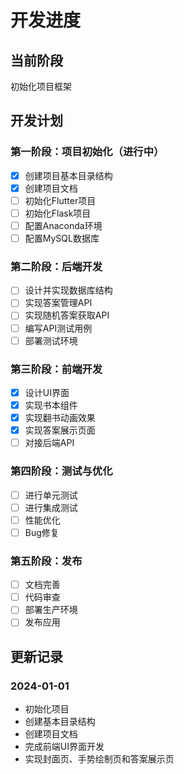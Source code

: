 # 开发进度

## 当前阶段
初始化项目框架

## 开发计划

### 第一阶段：项目初始化（进行中）
- [x] 创建项目基本目录结构
- [x] 创建项目文档
- [ ] 初始化Flutter项目
- [ ] 初始化Flask项目
- [ ] 配置Anaconda环境
- [ ] 配置MySQL数据库

### 第二阶段：后端开发
- [ ] 设计并实现数据库结构
- [ ] 实现答案管理API
- [ ] 实现随机答案获取API
- [ ] 编写API测试用例
- [ ] 部署测试环境

### 第三阶段：前端开发
- [x] 设计UI界面
- [x] 实现书本组件
- [x] 实现翻书动画效果
- [x] 实现答案展示页面
- [ ] 对接后端API

### 第四阶段：测试与优化
- [ ] 进行单元测试
- [ ] 进行集成测试
- [ ] 性能优化
- [ ] Bug修复

### 第五阶段：发布
- [ ] 文档完善
- [ ] 代码审查
- [ ] 部署生产环境
- [ ] 发布应用

## 更新记录

### 2024-01-01
- 初始化项目
- 创建基本目录结构
- 创建项目文档
- 完成前端UI界面开发
- 实现封面页、手势绘制页和答案展示页